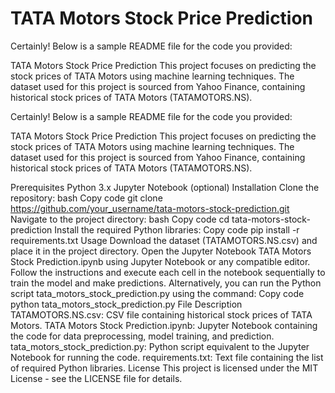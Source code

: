 # TATA Motors Stock Price Prediction


Certainly! Below is a sample README file for the code you provided:

TATA Motors Stock Price Prediction
This project focuses on predicting the stock prices of TATA Motors using machine learning techniques. The dataset used for this project is sourced from Yahoo Finance, containing historical stock prices of TATA Motors (TATAMOTORS.NS).



Certainly! Below is a sample README file for the code you provided:

TATA Motors Stock Price Prediction
This project focuses on predicting the stock prices of TATA Motors using machine learning techniques. The dataset used for this project is sourced from Yahoo Finance, containing historical stock prices of TATA Motors (TATAMOTORS.NS).

Prerequisites
Python 3.x
Jupyter Notebook (optional)
Installation
Clone the repository:
bash
Copy code
git clone https://github.com/your_username/tata-motors-stock-prediction.git
Navigate to the project directory:
bash
Copy code
cd tata-motors-stock-prediction
Install the required Python libraries:
Copy code
pip install -r requirements.txt
Usage
Download the dataset (TATAMOTORS.NS.csv) and place it in the project directory.
Open the Jupyter Notebook TATA Motors Stock Prediction.ipynb using Jupyter Notebook or any compatible editor.
Follow the instructions and execute each cell in the notebook sequentially to train the model and make predictions.
Alternatively, you can run the Python script tata_motors_stock_prediction.py using the command:
Copy code
python tata_motors_stock_prediction.py
File Description
TATAMOTORS.NS.csv: CSV file containing historical stock prices of TATA Motors.
TATA Motors Stock Prediction.ipynb: Jupyter Notebook containing the code for data preprocessing, model training, and prediction.
tata_motors_stock_prediction.py: Python script equivalent to the Jupyter Notebook for running the code.
requirements.txt: Text file containing the list of required Python libraries.
License
This project is licensed under the MIT License - see the LICENSE file for details.
